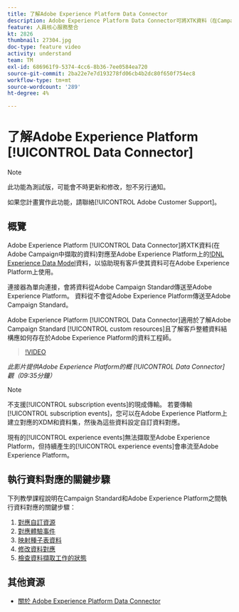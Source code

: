 ```yaml
---
title: 了解Adobe Experience Platform Data Connector
description: Adobe Experience Platform Data Connector可將XTK資料（在Campaign中擷取的資料）對應至Adobe Experience Platform上的Experience Data Model(XDM)資料，以協助現有客戶將其資料在Adobe Experience Platform上可用。
feature: 人員核心服務整合
kt: 2826
thumbnail: 27304.jpg
doc-type: feature video
activity: understand
team: TM
exl-id: 686961f9-5374-4cc6-8b36-7ee0584ea720
source-git-commit: 2ba22e7e7d193278fd06cb4b2dc80f650f754ec8
workflow-type: tm+mt
source-wordcount: '289'
ht-degree: 4%

---
```


# 了解Adobe Experience Platform [!UICONTROL Data Connector]

>[!NOTE]
>
>此功能為測試版，可能會不時更新和修改，恕不另行通知。
>
>如果您計畫實作此功能，請聯絡[!UICONTROL Adobe Customer Support]。

## 概覽

Adobe Experience Platform [!UICONTROL Data Connector]將XTK資料(在Adobe Campaign中擷取的資料)對應至Adobe Experience Platform上的[!DNL Experience Data Model](XDM)資料，以協助現有客戶使其資料可在Adobe Experience Platform上使用。

連接器為單向連接，會將資料從Adobe Campaign Standard傳送至Adobe Experience Platform。 資料從不會從Adobe Experience Platform傳送至Adobe Campaign Standard。

Adobe Experience Platform [!UICONTROL Data Connector]適用於了解Adobe Campaign Standard [!UICONTROL custom resources]且了解客戶整體資料結構應如何存在於Adobe Experience Platform的資料工程師。

>[!VIDEO](https://video.tv.adobe.com/v/27304?quality=12)

*此影片提供Adobe Experience Platform的概 [!UICONTROL Data Connector] 觀（09:35分鐘）*

>[!NOTE]
>
>不支援[!UICONTROL subscription events]的現成傳輸。 若要傳輸[!UICONTROL subscription events]，您可以在Adobe Experience Platform上建立對應的XDM和資料集，然後為這些資料設定自訂資料對應。
>
>現有的[!UICONTROL experience events]無法擷取至Adobe Experience Platform，但持續產生的[!UICONTROL experience events]會串流至Adobe Experience Platform。

## 執行資料對應的關鍵步驟

下列教學課程說明在Campaign Standard和Adobe Experience Platform之間執行資料對應的關鍵步驟：

1. [對應自訂資源](/help/administrating/adobe-experience-platform-data-connector/mapping-custom-resources.md)
2. [對應體驗事件](/help/administrating/adobe-experience-platform-data-connector/mapping-experience-events.md)
3. [映射種子表資料](/help/administrating/adobe-experience-platform-data-connector/mapping-seed-table-data.md)
4. [修改資料對應](/help/administrating/adobe-experience-platform-data-connector/modifying-data-mapping.md)
5. [檢查資料擷取工作的狀態](/help/administrating/adobe-experience-platform-data-connector/checking-status-of-data-ingestion-jobs.md)

## 其他資源

* [關於 Adobe Experience Platform Data Connector](https://experienceleague.adobe.com/docs/campaign-standard/using/integrating-with-adobe-cloud/adobe-experience-platform/data-connector/aep-about-data-connector.html)

